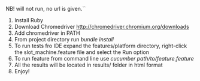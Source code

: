NB! will not run, no url is given.``

1. Install Ruby
2. Download Chromedriver http://chromedriver.chromium.org/downloads
3. Add chromedriver in PATH
4. From project directory run
*bundle install*
5. To run tests fro IDE expand the features/platform directory, right-click the slot_machine.feature file and select the Run option
6. To run feature from command line use
*cucumber path/to/feature.feature*
7. All the results will be located in results/ folder in html format
8. Enjoy!
